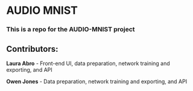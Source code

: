 # AUDIO MNIST
### This is a repo for the AUDIO-MNIST project

## Contributors:

**Laura Abro** - Front-end UI, data preparation, network training and exporting, and API

**Owen Jones** - Data preparation, network training and exporting, and API
